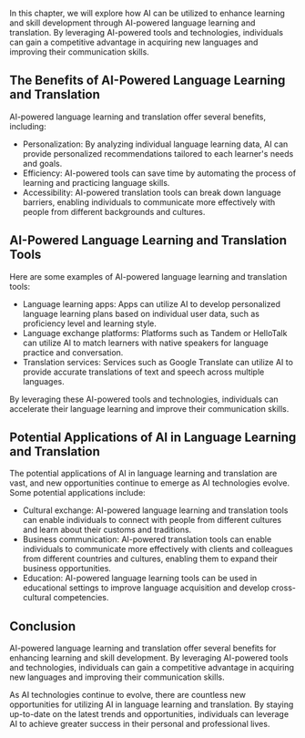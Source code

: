 
In this chapter, we will explore how AI can be utilized to enhance learning and skill development through AI-powered language learning and translation. By leveraging AI-powered tools and technologies, individuals can gain a competitive advantage in acquiring new languages and improving their communication skills.

The Benefits of AI-Powered Language Learning and Translation
------------------------------------------------------------

AI-powered language learning and translation offer several benefits, including:

* Personalization: By analyzing individual language learning data, AI can provide personalized recommendations tailored to each learner's needs and goals.
* Efficiency: AI-powered tools can save time by automating the process of learning and practicing language skills.
* Accessibility: AI-powered translation tools can break down language barriers, enabling individuals to communicate more effectively with people from different backgrounds and cultures.

AI-Powered Language Learning and Translation Tools
--------------------------------------------------

Here are some examples of AI-powered language learning and translation tools:

* Language learning apps: Apps can utilize AI to develop personalized language learning plans based on individual user data, such as proficiency level and learning style.
* Language exchange platforms: Platforms such as Tandem or HelloTalk can utilize AI to match learners with native speakers for language practice and conversation.
* Translation services: Services such as Google Translate can utilize AI to provide accurate translations of text and speech across multiple languages.

By leveraging these AI-powered tools and technologies, individuals can accelerate their language learning and improve their communication skills.

Potential Applications of AI in Language Learning and Translation
-----------------------------------------------------------------

The potential applications of AI in language learning and translation are vast, and new opportunities continue to emerge as AI technologies evolve. Some potential applications include:

* Cultural exchange: AI-powered language learning and translation tools can enable individuals to connect with people from different cultures and learn about their customs and traditions.
* Business communication: AI-powered translation tools can enable individuals to communicate more effectively with clients and colleagues from different countries and cultures, enabling them to expand their business opportunities.
* Education: AI-powered language learning tools can be used in educational settings to improve language acquisition and develop cross-cultural competencies.

Conclusion
----------

AI-powered language learning and translation offer several benefits for enhancing learning and skill development. By leveraging AI-powered tools and technologies, individuals can gain a competitive advantage in acquiring new languages and improving their communication skills.

As AI technologies continue to evolve, there are countless new opportunities for utilizing AI in language learning and translation. By staying up-to-date on the latest trends and opportunities, individuals can leverage AI to achieve greater success in their personal and professional lives.

